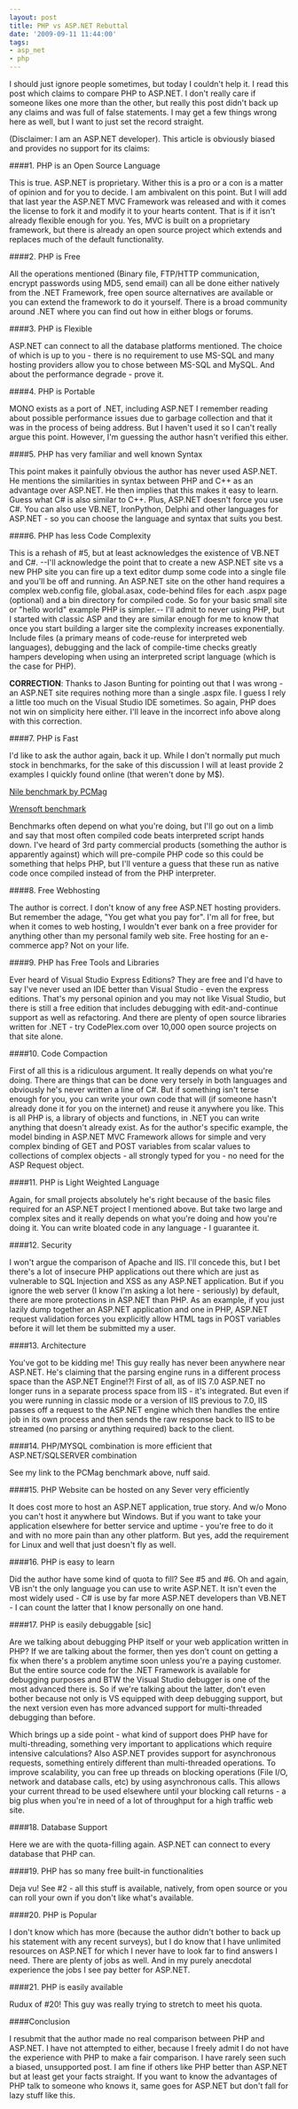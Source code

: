 ```yaml
---
layout: post
title: PHP vs ASP.NET Rebuttal
date: '2009-09-11 11:44:00'
tags:
- asp_net
- php
---
```


I should just ignore people sometimes, but today I couldn't help it. I read this post which claims to compare PHP to ASP.NET. I don't really care if someone likes one more than the other, but really this post didn't back up any claims and was full of false statements. I may get a few things wrong here as well, but I want to just set the record straight.

(Disclaimer: I am an ASP.NET developer). This article is obviously biased and provides no support for its claims:

####1. PHP is an Open Source Language

 This is true. ASP.NET is proprietary. Wither this is a pro or a con is a matter of opinion and for you to decide. I am ambivalent on this point. But I will add that last year the ASP.NET MVC Framework was released and with it comes the license to fork it and modify it to your hearts content. That is if it isn't already flexible enough for you. Yes, MVC is built on a proprietary framework, but there is already an open source project which extends and replaces much of the default functionality.

####2. PHP is Free

 All the operations mentioned (Binary file, FTP/HTTP communication, encrypt passwords using MD5, send email) can all be done either natively from the .NET Framework, free open source alternatives are available or you can extend the framework to do it yourself. There is a broad community around .NET where you can find out how in either blogs or forums.

####3. PHP is Flexible

 ASP.NET can connect to all the database platforms mentioned. The choice of which is up to you - there is no requirement to use MS-SQL and many hosting providers allow you to chose between MS-SQL and MySQL. And about the performance degrade - prove it.

####4. PHP is Portable

 MONO exists as a port of .NET, including ASP.NET I remember reading about possible performance issues due to garbage collection and that it was in the process of being address. But I haven't used it so I can't really argue this point. However, I'm guessing the author hasn't verified this either.

####5. PHP has very familiar and well known Syntax

 This point makes it painfully obvious the author has never used ASP.NET. He mentions the similarities in syntax between PHP and C++ as an advantage over ASP.NET. He then implies that this makes it easy to learn. Guess what C# is also similar to C++. Plus, ASP.NET doesn't force you use C#. You can also use VB.NET, IronPython, Delphi and other languages for ASP.NET - so you can choose the language and syntax that suits you best.

####6. PHP has less Code Complexity

 This is a rehash of #5, but at least acknowledges the existence of VB.NET and C#. --I'll acknowledge the point that to create a new ASP.NET site vs a new PHP site you can fire up a text editor dump some code into a single file and you'll be off and running. An ASP.NET site on the other hand requires a complex web.config file, global.asax, code-behind files for each .aspx page (optional) and a bin directory for compiled code. So for your basic small site or "hello world" example PHP is simpler.-- I'll admit to never using PHP, but I started with classic ASP and they are similar enough for me to know that once you start building a larger site the complexity increases exponentially. Include files (a primary means of code-reuse for interpreted web languages), debugging and the lack of compile-time checks greatly hampers developing when using an interpreted script language (which is the case for PHP).

 **CORRECTION**: Thanks to Jason Bunting for pointing out that I was wrong - an ASP.NET site requires nothing more than a single .aspx file. I guess I rely a little too much on the Visual Studio IDE sometimes. So again, PHP does not win on simplicity here either. I'll leave in the incorrect info above along with this correction.

####7. PHP is Fast

 I'd like to ask the author again, back it up. While I don't normally put much stock in benchmarks, for the sake of this discussion I will at least provide 2 examples I quickly found online (that weren't done by M$).

 [Nile benchmark by PCMag](http://www.pcmag.com/article2/0,2817,1172043,00.asp)

 [Wrensoft benchmark](http://www.wrensoft.com/zoom/benchmarks.html)

 Benchmarks often depend on what you're doing, but I'll go out on a limb and say that most often compiled code beats interpreted script hands down. I've heard of 3rd party commercial products (something the author is apparently against) which will pre-compile PHP code so this could be something that helps PHP, but I'll venture a guess that these run as native code once compiled instead of from the PHP interpreter.

####8. Free Webhosting

 The author is correct. I don't know of any free ASP.NET hosting providers. But remember the adage, "You get what you pay for". I'm all for free, but when it comes to web hosting, I wouldn't ever bank on a free provider for anything other than my personal family web site. Free hosting for an e-commerce app? Not on your life.

####9. PHP has Free Tools and Libraries

 Ever heard of Visual Studio Express Editions? They are free and I'd have to say I've never used an IDE better than Visual Studio - even the express editions. That's my personal opinion and you may not like Visual Studio, but there is still a free edition that includes debugging with edit-and-continue support as well as refactoring. And there are plenty of open source libraries written for .NET - try CodePlex.com over 10,000 open source projects on that site alone.

####10. Code Compaction

 First of all this is a ridiculous argument. It really depends on what you're doing. There are things that can be done very tersely in both languages and obviously he's never written a line of C#. But if something isn't terse enough for you, you can write your own code that will (if someone hasn't already done it for you on the internet) and reuse it anywhere you like. This is all PHP is, a library of objects and functions, in .NET you can write anything that doesn't already exist. As for the author's specific example, the model binding in ASP.NET MVC Framework allows for simple and very complex binding of GET and POST variables from scalar values to collections of complex objects - all strongly typed for you - no need for the ASP Request object.

####11. PHP is Light Weighted Language

 Again, for small projects absolutely he's right because of the basic files required for an ASP.NET project I mentioned above. But take two large and complex sites and it really depends on what you're doing and how you're doing it. You can write bloated code in any language - I guarantee it.

####12. Security

 I won't argue the comparison of Apache and IIS. I'll concede this, but I bet there's a lot of insecure PHP applications out there which are just as vulnerable to SQL Injection and XSS as any ASP.NET application. But if you ignore the web server (I know I'm asking a lot here - seriously) by default, there are more protections in ASP.NET than PHP. As an example, if you just lazily dump together an ASP.NET application and one in PHP, ASP.NET request validation forces you explicitly allow HTML tags in POST variables before it will let them be submitted my a user.

####13. Architecture

 You've got to be kidding me! This guy really has never been anywhere near ASP.NET. He's claiming that the parsing engine runs in a different process space than the ASP.NET Engine!?! First of all, as of IIS 7.0 ASP.NET no longer runs in a separate process space from IIS - it's integrated. But even if you were running in classic mode or a version of IIS previous to 7.0, IIS passes off a request to the ASP.NET engine which then handles the entire job in its own process and then sends the raw response back to IIS to be streamed (no parsing or anything required) back to the client.

####14. PHP/MYSQL combination is more efficient that ASP.NET/SQLSERVER combination

 See my link to the PCMag benchmark above, nuff said.

####15. PHP Website can be hosted on any Sever very efficiently

 It does cost more to host an ASP.NET application, true story. And w/o Mono you can't host it anywhere but Windows. But if you want to take your application elsewhere for better service and uptime - you're free to do it and with no more pain than any other platform. But yes, add the requirement for Linux and well that just doesn't fly as well.

####16. PHP is easy to learn

 Did the author have some kind of quota to fill? See #5 and #6. Oh and again, VB isn't the only language you can use to write ASP.NET. It isn't even the most widely used - C# is use by far more ASP.NET developers than VB.NET - I can count the latter that I know personally on one hand.

####17. PHP is easily debuggable [sic]

 Are we talking about debugging PHP itself or your web application written in PHP? If we are talking about the former, then yes don't count on getting a fix when there's a problem anytime soon unless you're a paying customer. But the entire source code for the .NET Framework is available for debugging purposes and BTW the Visual Studio debugger is one of the most advanced there is. So if we're talking about the latter, don't even bother because not only is VS equipped with deep debugging support, but the next version even has more advanced support for multi-threaded debugging than before.

 Which brings up a side point - what kind of support does PHP have for multi-threading, something very important to applications which require intensive calculations? Also ASP.NET provides support for asynchronous requests, something entirely different than multi-threaded operations. To improve scalability, you can free up threads on blocking operations (File I/O, network and database calls, etc) by using asynchronous calls. This allows your current thread to be used elsewhere until your blocking call returns - a big plus when you're in need of a lot of throughput for a high traffic web site.

####18. Database Support

 Here we are with the quota-filling again. ASP.NET can connect to every database that PHP can.

####19. PHP has so many free built-in functionalities

 Deja vu! See #2 - all this stuff is available, natively, from open source or you can roll your own if you don't like what's available.

####20. PHP is Popular

 I don't know which has more (because the author didn't bother to back up his statement with any recent surveys), but I do know that I have unlimited resources on ASP.NET for which I never have to look far to find answers I need. There are plenty of jobs as well. And in my purely anecdotal experience the jobs I see pay better for ASP.NET.

####21. PHP is easily available

Rudux of #20! This guy was really trying to stretch to meet his quota.

####Conclusion

I resubmit that the author made no real comparison between PHP and ASP.NET. I have not attempted to either, because I freely admit I do not have the experience with PHP to make a fair comparison. I have rarely seen such a biased, unsupported post. I am fine if others like PHP better than ASP.NET but at least get your facts straight. If you want to know the advantages of PHP talk to someone who knows it, same goes for ASP.NET but don't fall for lazy stuff like this.
